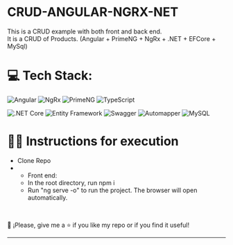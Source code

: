 # CRUD-ANGULAR-NGRX-NET
This is a CRUD example with both front and back end. <br>
It is a CRUD of Products. (Angular + PrimeNG + NgRx + .NET + EFCore + MySql)

# 💻 Tech Stack:
![Angular](https://img.shields.io/badge/Angular-%23DD0031.svg?style=for-the-badge&logo=angular&logoColor=white)
![NgRx](https://img.shields.io/badge/NgRx-%233f51b5.svg?style=for-the-badge&logo=ngrx&logoColor=white)
![PrimeNG](https://img.shields.io/badge/PrimeNG-%23880000.svg?style=for-the-badge&logo=primeng&logoColor=white)
![TypeScript](https://img.shields.io/badge/TypeScript-%23007ACC.svg?style=for-the-badge&logo=typescript&logoColor=white)


![.NET Core](https://img.shields.io/badge/.NET%20Core-%233f51b5.svg?style=for-the-badge&logo=.net&logoColor=white)
![Entity Framework](https://img.shields.io/badge/Entity%20Framework-%230072C6.svg?style=for-the-badge&logo=.net&logoColor=white)
![Swagger](https://img.shields.io/badge/Swagger-%23339933.svg?style=for-the-badge&logo=swagger&logoColor=white)
![Automapper](https://img.shields.io/badge/Automapper-%23339933.svg?style=for-the-badge&logo=automapper&logoColor=white)
![MySQL](https://img.shields.io/badge/MySQL-%230072C6.svg?style=for-the-badge&logo=mysql&logoColor=white)

# 👨‍🏫 Instructions for execution
- Clone Repo
- - Front end:
  - In the root directory, run npm i
  - Run "ng serve -o" to run the project. The browser will open automatically.
 <br>

👏 ¡Please, give me a ⭐️ if you like my repo or if you find it useful!

----------------------------------------------------------------------------------------------------------------------------------------------------------------------


